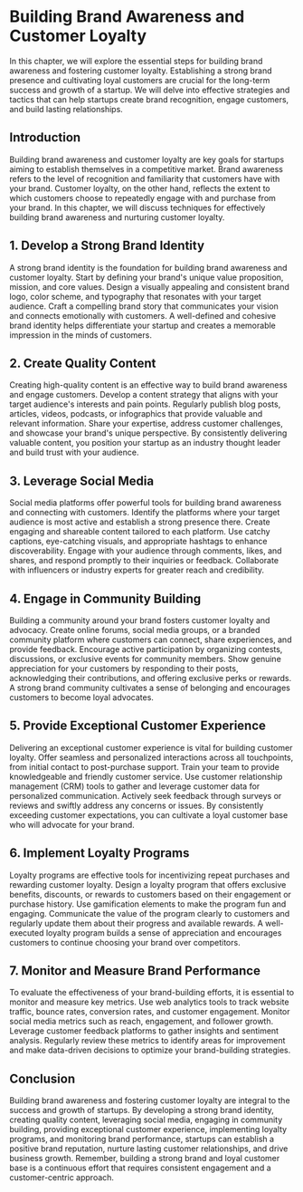 Building Brand Awareness and Customer Loyalty
======================================================

In this chapter, we will explore the essential steps for building brand awareness and fostering customer loyalty. Establishing a strong brand presence and cultivating loyal customers are crucial for the long-term success and growth of a startup. We will delve into effective strategies and tactics that can help startups create brand recognition, engage customers, and build lasting relationships.

**Introduction**
----------------

Building brand awareness and customer loyalty are key goals for startups aiming to establish themselves in a competitive market. Brand awareness refers to the level of recognition and familiarity that customers have with your brand. Customer loyalty, on the other hand, reflects the extent to which customers choose to repeatedly engage with and purchase from your brand. In this chapter, we will discuss techniques for effectively building brand awareness and nurturing customer loyalty.

**1. Develop a Strong Brand Identity**
--------------------------------------

A strong brand identity is the foundation for building brand awareness and customer loyalty. Start by defining your brand's unique value proposition, mission, and core values. Design a visually appealing and consistent brand logo, color scheme, and typography that resonates with your target audience. Craft a compelling brand story that communicates your vision and connects emotionally with customers. A well-defined and cohesive brand identity helps differentiate your startup and creates a memorable impression in the minds of customers.

**2. Create Quality Content**
-----------------------------

Creating high-quality content is an effective way to build brand awareness and engage customers. Develop a content strategy that aligns with your target audience's interests and pain points. Regularly publish blog posts, articles, videos, podcasts, or infographics that provide valuable and relevant information. Share your expertise, address customer challenges, and showcase your brand's unique perspective. By consistently delivering valuable content, you position your startup as an industry thought leader and build trust with your audience.

**3. Leverage Social Media**
----------------------------

Social media platforms offer powerful tools for building brand awareness and connecting with customers. Identify the platforms where your target audience is most active and establish a strong presence there. Create engaging and shareable content tailored to each platform. Use catchy captions, eye-catching visuals, and appropriate hashtags to enhance discoverability. Engage with your audience through comments, likes, and shares, and respond promptly to their inquiries or feedback. Collaborate with influencers or industry experts for greater reach and credibility.

**4. Engage in Community Building**
-----------------------------------

Building a community around your brand fosters customer loyalty and advocacy. Create online forums, social media groups, or a branded community platform where customers can connect, share experiences, and provide feedback. Encourage active participation by organizing contests, discussions, or exclusive events for community members. Show genuine appreciation for your customers by responding to their posts, acknowledging their contributions, and offering exclusive perks or rewards. A strong brand community cultivates a sense of belonging and encourages customers to become loyal advocates.

**5. Provide Exceptional Customer Experience**
----------------------------------------------

Delivering an exceptional customer experience is vital for building customer loyalty. Offer seamless and personalized interactions across all touchpoints, from initial contact to post-purchase support. Train your team to provide knowledgeable and friendly customer service. Use customer relationship management (CRM) tools to gather and leverage customer data for personalized communication. Actively seek feedback through surveys or reviews and swiftly address any concerns or issues. By consistently exceeding customer expectations, you can cultivate a loyal customer base who will advocate for your brand.

**6. Implement Loyalty Programs**
---------------------------------

Loyalty programs are effective tools for incentivizing repeat purchases and rewarding customer loyalty. Design a loyalty program that offers exclusive benefits, discounts, or rewards to customers based on their engagement or purchase history. Use gamification elements to make the program fun and engaging. Communicate the value of the program clearly to customers and regularly update them about their progress and available rewards. A well-executed loyalty program builds a sense of appreciation and encourages customers to continue choosing your brand over competitors.

**7. Monitor and Measure Brand Performance**
--------------------------------------------

To evaluate the effectiveness of your brand-building efforts, it is essential to monitor and measure key metrics. Use web analytics tools to track website traffic, bounce rates, conversion rates, and customer engagement. Monitor social media metrics such as reach, engagement, and follower growth. Leverage customer feedback platforms to gather insights and sentiment analysis. Regularly review these metrics to identify areas for improvement and make data-driven decisions to optimize your brand-building strategies.

**Conclusion**
--------------

Building brand awareness and fostering customer loyalty are integral to the success and growth of startups. By developing a strong brand identity, creating quality content, leveraging social media, engaging in community building, providing exceptional customer experience, implementing loyalty programs, and monitoring brand performance, startups can establish a positive brand reputation, nurture lasting customer relationships, and drive business growth. Remember, building a strong brand and loyal customer base is a continuous effort that requires consistent engagement and a customer-centric approach.
